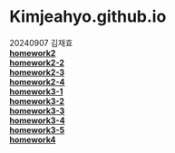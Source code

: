 # Kimjeahyo.github.io

20240907 김재효 <br/>
              [**homework2**](https://Kimjeahyo.github.io/homework2.html) <br/>
              [**homework2-2**](https://Kimjeahyo.github.io/homework2-2.html)<br/>
              [**homework2-3**](https://Kimjeahyo.github.io/homework2-3.html)<br/>
              [**homework2-4**](https://Kimjeahyo.github.io/homework2-4.html)<br/>
              [**homework3-1**](https://Kimjeahyo.github.io/homework3-1.jpg)<br/>
              [**homework3-2**](https://Kimjeahyo.github.io/homework3-2.jpg)<br/>
              [**homework3-3**](https://Kimjeahyo.github.io/homework3-3.jpg)<br/>
              [**homework3-4**](https://Kimjeahyo.github.io/homework3-4.jpg)<br/>
              [**homework3-5**](https://Kimjeahyo.github.io/homework3-5.jpg)<br/>
              [**homework4**](https://Kimjeahyo.github.io/homework4.php)<br/>
              

